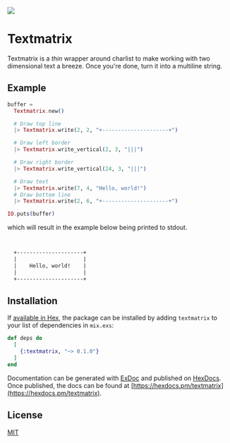 ![](https://github.com/tmw/textmatrix/workflows/Elixir%20CI/badge.svg)

# Textmatrix

Textmatrix is a _thin_ wrapper around charlist to make working with two dimensional text a breeze. Once you're done, turn it into a multiline string.

## Example

```elixir
buffer =
  Textmatrix.new()

  # Draw top line
  |> Textmatrix.write(2, 2, "+---------------------+")

  # Draw left border
  |> Textmatrix.write_vertical(2, 3, "|||")

  # Draw right border
  |> Textmatrix.write_vertical(24, 3, "|||")

  # Draw text
  |> Textmatrix.write(7, 4, "Hello, world!")
  # Draw bottom line
  |> Textmatrix.write(2, 6, "+---------------------+")

IO.puts(buffer)
```

which will result in the example below being printed to stdout.

```txt


  +---------------------+
  |                     |
  |    Hello, world!    |
  |                     |
  +---------------------+
```

## Installation

If [available in Hex](https://hex.pm/docs/publish), the package can be installed
by adding `textmatrix` to your list of dependencies in `mix.exs`:

```elixir
def deps do
  [
    {:textmatrix, "~> 0.1.0"}
  ]
end
```

Documentation can be generated with [ExDoc](https://github.com/elixir-lang/ex_doc)
and published on [HexDocs](https://hexdocs.pm). Once published, the docs can
be found at [https://hexdocs.pm/textmatrix](https://hexdocs.pm/textmatrix).

## License

[MIT](LICENSE)
